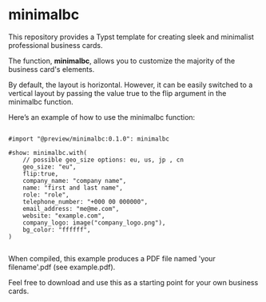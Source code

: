 # minimalbc

This repository provides a Typst template for creating sleek and minimalist professional business cards. 

The function, **minimalbc**, allows you to customize the majority of the business card's elements. 

By default, the layout is horizontal. However, it can be easily switched to a vertical layout by passing the value true to the flip argument in the minimalbc function.

Here’s an example of how to use the minimalbc function:

```Typst

#import "@preview/minimalbc:0.1.0": minimalbc

#show: minimalbc.with(
    // possible geo_size options: eu, us, jp , cn
    geo_size: "eu",
    flip:true,
    company_name: "company name",
    name: "first and last name",
    role: "role",
    telephone_number: "+000 00 000000",
    email_address: "me@me.com",
    website: "example.com",
    company_logo: image("company_logo.png"),
    bg_color: "ffffff",
)


```

When compiled, this example produces a PDF file named 'your filename'.pdf (see example.pdf). 


Feel free to download and use this as a starting point for your own business cards.


